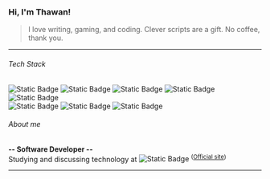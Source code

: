 ### Hi, I'm Thawan!
> I love writing, gaming, and coding. Clever scripts are a gift. No coffee, thank you. 

---

###### Tech Stack

![Static Badge](https://img.shields.io/badge/C-black?style=plastic&logo=C&label=%20&labelColor=131513&color=393837)
![Static Badge](https://img.shields.io/badge/C%2B%2B-black?style=plastic&logo=C%2B%2B&label=%20&labelColor=131513&color=393837)
![Static Badge](https://img.shields.io/badge/Bash-white?style=plastic&logo=gnu%20bash&logoColor=ffffff&color=393837)
![Static Badge](https://img.shields.io/badge/Python-black?style=plastic&logo=Python&label=%20&labelColor=131513&color=393837)
![Static Badge](https://img.shields.io/badge/Java-black?style=plastic&&color=393837)
<br/>
![Static Badge](https://img.shields.io/badge/Linux-black?style=plastic&logo=linux&logoColor=ffffff&label=%20&labelColor=131513&color=393837)
![Static Badge](https://img.shields.io/badge/Docker-black?style=plastic&logo=docker&logoColor=ffffff&label=%20&labelColor=131513&color=393837)
![Static Badge](https://img.shields.io/badge/Git-black?style=plastic&logo=git&logoColor=ffffff&label=%20&labelColor=131513&color=393837)

###### About me

**\-- Software Developer \--**<br>
Studying and discussing technology at ![Static Badge](https://img.shields.io/badge/Rio-black?style=plastic&logo=42&logoColor=ffffff&label=%20&labelColor=131513&color=393837) <sup>(<a href=https://42.rio/>Official site</a>)</sup>

---

